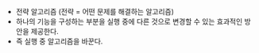 - 전략 알고리즘 (전략 = 어떤 문제를 해결하는 알고리즘)
- 하나의 기능을 구성하는 부분을 실행 중에 다른 것으로 변경할 수 있는 효과적인 방안을 제공한다.
- 즉 실행 중 알고리즘을 바꾼다.

